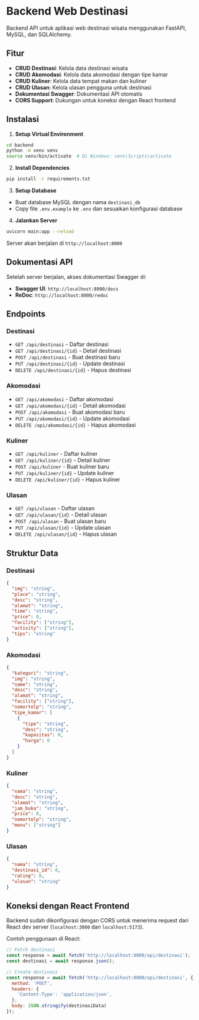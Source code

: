 # Backend Web Destinasi

Backend API untuk aplikasi web destinasi wisata menggunakan FastAPI, MySQL, dan SQLAlchemy.

## Fitur

- **CRUD Destinasi**: Kelola data destinasi wisata
- **CRUD Akomodasi**: Kelola data akomodasi dengan tipe kamar
- **CRUD Kuliner**: Kelola data tempat makan dan kuliner
- **CRUD Ulasan**: Kelola ulasan pengguna untuk destinasi
- **Dokumentasi Swagger**: Dokumentasi API otomatis
- **CORS Support**: Dukungan untuk koneksi dengan React frontend

## Instalasi

1. **Setup Virtual Environment**
```bash
cd backend
python -m venv venv
source venv/bin/activate  # Di Windows: venv\Scripts\activate
```

2. **Install Dependencies**
```bash
pip install -r requirements.txt
```

3. **Setup Database**
- Buat database MySQL dengan nama `destinasi_db`
- Copy file `.env.example` ke `.env` dan sesuaikan konfigurasi database

4. **Jalankan Server**
```bash
uvicorn main:app --reload
```

Server akan berjalan di `http://localhost:8000`

## Dokumentasi API

Setelah server berjalan, akses dokumentasi Swagger di:
- **Swagger UI**: `http://localhost:8000/docs`
- **ReDoc**: `http://localhost:8000/redoc`

## Endpoints

### Destinasi
- `GET /api/destinasi` - Daftar destinasi
- `GET /api/destinasi/{id}` - Detail destinasi
- `POST /api/destinasi` - Buat destinasi baru
- `PUT /api/destinasi/{id}` - Update destinasi
- `DELETE /api/destinasi/{id}` - Hapus destinasi

### Akomodasi
- `GET /api/akomodasi` - Daftar akomodasi
- `GET /api/akomodasi/{id}` - Detail akomodasi
- `POST /api/akomodasi` - Buat akomodasi baru
- `PUT /api/akomodasi/{id}` - Update akomodasi
- `DELETE /api/akomodasi/{id}` - Hapus akomodasi

### Kuliner
- `GET /api/kuliner` - Daftar kuliner
- `GET /api/kuliner/{id}` - Detail kuliner
- `POST /api/kuliner` - Buat kuliner baru
- `PUT /api/kuliner/{id}` - Update kuliner
- `DELETE /api/kuliner/{id}` - Hapus kuliner

### Ulasan
- `GET /api/ulasan` - Daftar ulasan
- `GET /api/ulasan/{id}` - Detail ulasan
- `POST /api/ulasan` - Buat ulasan baru
- `PUT /api/ulasan/{id}` - Update ulasan
- `DELETE /api/ulasan/{id}` - Hapus ulasan

## Struktur Data

### Destinasi
```json
{
  "img": "string",
  "place": "string",
  "desc": "string",
  "alamat": "string",
  "time": "string",
  "price": 0,
  "facility": ["string"],
  "activity": ["string"],
  "tips": "string"
}
```

### Akomodasi
```json
{
  "kategori": "string",
  "img": "string",
  "name": "string",
  "desc": "string",
  "alamat": "string",
  "facility": ["string"],
  "nomortelp": "string",
  "tipe_kamar": [
    {
      "tipe": "string",
      "desc": "string",
      "kapasitas": 0,
      "harga": 0
    }
  ]
}
```

### Kuliner
```json
{
  "nama": "string",
  "desc": "string",
  "alamat": "string",
  "jam_buka": "string",
  "price": 0,
  "nomortelp": "string",
  "menu": ["string"]
}
```

### Ulasan
```json
{
  "nama": "string",
  "destinasi_id": 0,
  "rating": 0,
  "ulasan": "string"
}
```

## Koneksi dengan React Frontend

Backend sudah dikonfigurasi dengan CORS untuk menerima request dari React dev server (`localhost:3000` dan `localhost:5173`).

Contoh penggunaan di React:
```javascript
// Fetch destinasi
const response = await fetch('http://localhost:8000/api/destinasi');
const destinasi = await response.json();

// Create destinasi
const response = await fetch('http://localhost:8000/api/destinasi', {
  method: 'POST',
  headers: {
    'Content-Type': 'application/json',
  },
  body: JSON.stringify(destinasiData)
});
```